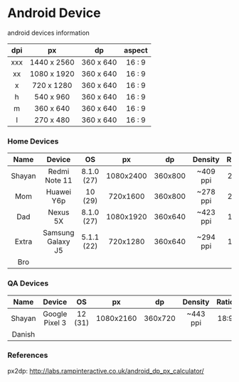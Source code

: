 # Android Device
android devices information

dpi|px|dp|aspect
:-:|:-:|:-:|:-:
xxx | 1440 x 2560|360 x 640|16 : 9
 xx | 1080 x 1920|360 x 640|16 : 9
  x | 720 x 1280 |360 x 640|16 : 9
  h | 540 x 960  |360 x 640|16 : 9
  m | 360 x 640  |360 x 640|16 : 9
  l | 270 x 480  |360 x 640|16 : 9

### Home Devices
|Name|Device|OS|px|dp|Density|Ratio|Type|
|:---:|:---: |:---:|:---:|:---:|:---:|:---:|:---:|
|Shayan|Redmi Note 11|8.1.0 (27)|1080x2400|360x800|~409 ppi|20:9|Long
|Mom|Huawei Y6p|10 (29)|720x1600|360x800|~278 ppi|20:9|Long
|Dad|Nexus 5X|8.1.0 (27)|1080x1920|360x640|~423 ppi|16:9|Actual
|Extra|Samsung Galaxy J5|5.1.1 (22)|720x1280|360x640|~294 ppi|16:9|Actual
|Bro|

### QA Devices
|Name|Device|OS|px|dp|Density|Ratio|Type|
|:---:|:---: |:---:|:---:|:---:|:---:|:---:|:---:|
|Shayan|Google Pixel 3|12 (31)|1080x2160|360x720|~443 ppi|18:9|Long
|Danish|

### References
px2dp: http://labs.rampinteractive.co.uk/android_dp_px_calculator/
